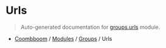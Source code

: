 # Urls

> Auto-generated documentation for [groups.urls](..\..\groups\urls.py) module.

- [Coombboom](..\README.md#coombboom-index) / [Modules](..\MODULES.md#coombboom-modules) / [Groups](index.md#groups) / Urls
